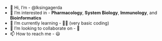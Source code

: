 - 👋 Hi, I’m - @lksingagerda
- 👀 I’m interested in - **Pharmacology**, **System Biology**, **Immunology**, and **Bioinformatics**
- 🌱 I’m currently learning - 😶‍🌫️ (very basic coding)
- 💞️ I’m looking to collaborate on - 🧐
- 📫 How to reach me - 😃

<!---
lksingagerda/lksingagerda is a ✨ special ✨ repository because its `README.md` (this file) appears on your GitHub profile.
You can click the Preview link to take a look at your changes.
--->
